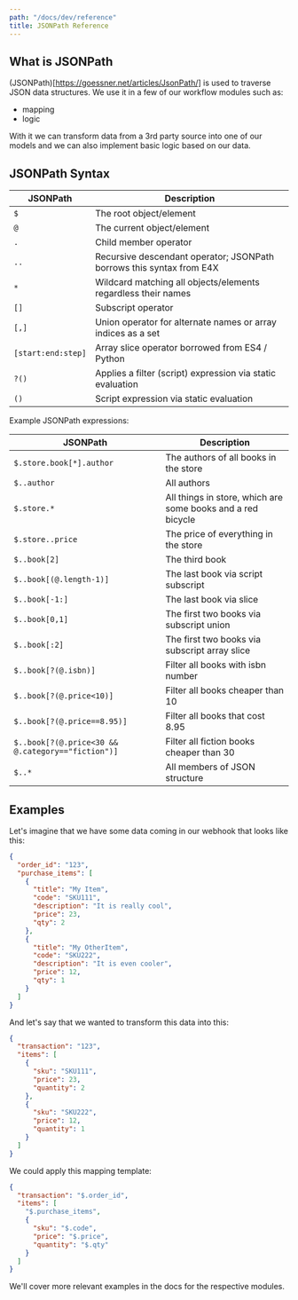```yaml
---
path: "/docs/dev/reference"
title: JSONPath Reference
---
```

 
## What is JSONPath

(JSONPath)[https://goessner.net/articles/JsonPath/] is used to traverse JSON data structures. We use it in a few of our workflow modules such as:
- mapping
- logic

With it we can transform data from a 3rd party source into one of our models and we can also implement basic logic based on our data. 

## JSONPath Syntax


JSONPath          | Description
------------------|------------
`$`               | The root object/element
`@`               | The current object/element
`.`               | Child member operator
`..`	            | Recursive descendant operator; JSONPath borrows this syntax from E4X
 `*`  	          | Wildcard matching all objects/elements regardless their names
`[]`	            | Subscript operator
`[,]`	            | Union operator for alternate names or array indices as a set
`[start:end:step]`| Array slice operator borrowed from ES4 / Python
`?()`             | Applies a filter (script) expression via static evaluation
`()`	            | Script expression via static evaluation 


Example JSONPath expressions:

JSONPath                                         | Description
-------------------------------------------------|------------
`$.store.book[*].author`                         | The authors of all books in the store
`$..author`                                      | All authors
`$.store.*`                                      | All things in store, which are some books and a red bicycle
`$.store..price`                                 | The price of everything in the store
`$..book[2]`                                     | The third book
`$..book[(@.length-1)]`                          | The last book via script subscript
`$..book[-1:]`                                   | The last book via slice
`$..book[0,1]`                                   | The first two books via subscript union
`$..book[:2]`                                    | The first two books via subscript array slice
`$..book[?(@.isbn)]`                             | Filter all books with isbn number
`$..book[?(@.price<10)]`                         | Filter all books cheaper than 10
`$..book[?(@.price==8.95)]`                      | Filter all books that cost 8.95
`$..book[?(@.price<30 && @.category=="fiction")]`| Filter all fiction books cheaper than 30
`$..*`                                           | All members of JSON structure


## Examples

Let's imagine that we have some data coming in our webhook that looks like this:

```json
{
  "order_id": "123",
  "purchase_items": [
    {
      "title": "My Item",
      "code": "SKU111",
      "description": "It is really cool",
      "price": 23,
      "qty": 2
    },
    {
      "title": "My OtherItem",
      "code": "SKU222",
      "description": "It is even cooler",
      "price": 12,
      "qty": 1
    }
  ]
}
```
And let's say that we wanted to transform this data into this:
```json
{
  "transaction": "123",
  "items": [
    {
      "sku": "SKU111",
      "price": 23,
      "quantity": 2
    },
    {
      "sku": "SKU222",
      "price": 12,
      "quantity": 1
    }
  ]
}
```
We could apply this mapping template:
```json
{
  "transaction": "$.order_id",
  "items": [
    "$.purchase_items",
    {
      "sku": "$.code",
      "price": "$.price",
      "quantity": "$.qty"
    }
  ]
}
```

We'll cover more relevant examples in the docs for the respective modules.

